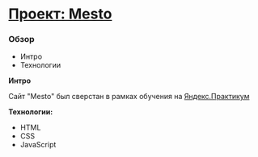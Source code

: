 # [Проект: Mesto](https://vaneksamoylov.github.io/mesto/)

### Обзор
* Интро
* Технологии


**Интро**

Сайт "Mesto" был сверстан в рамках обучения на [Яндекс.Практикум](https://practicum.yandex.ru/web/)


**Технологии:**
* HTML
* CSS
* JavaScript
